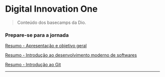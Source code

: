 # Digital Innovation One
> Conteúdo dos basecamps da Dio.

### Prepare-se para a jornada
[Resumo - Apresentação e objetivo geral](https://github.com/Joshpcbrrj/Dio/blob/main/Preparando-se%20para%20a%20jornada/1%20-%20Apresenta%C3%A7%C3%A3o%20e%20objetivo%20geral/Resumo%20-%20Apresentac%CC%A7a%CC%83o%20e%20objetivo.md)

[Resumo - Introdução ao desenvolvimento moderno de softwares](https://github.com/Joshpcbrrj/Dio/blob/main/Preparando-se%20para%20a%20jornada/2%20-%20Introdu%C3%A7%C3%A3o%20ao%20desenvolvimento%20moderno%20de%20softwares/Resumo%20-%20Introduc%CC%A7a%CC%83o%20ao%20desenvolvimento%20moderno%20de%20softwar.md)

[Resumo -  Introdução ao Git](https://github.com/Joshpcbrrj/Dio/blob/main/Preparando-se%20para%20a%20jornada/3%20-%20Introdu%C3%A7%C3%A3o%20ao%20Git/Resumo%20-%20Introduc%CC%A7a%CC%83o%20ao%20Git.md)

___
